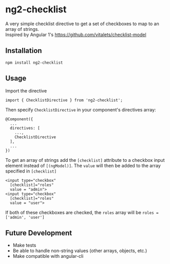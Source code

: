 # ng2-checklist

A very simple checklist directive to get a set of checkboxes to map to an array of strings.  
Inspired by Angular 1's https://github.com/vitalets/checklist-model  

## Installation
```
npm install ng2-checklist
```

## Usage
Import the directive
```
import { ChecklistDirective } from 'ng2-checklist';
```
Then specify `ChecklistDirective` in your component's directives array:
```
@Component({
  ...
  directives: [  
    ...,
    ChecklistDirective
  ],
  ...
})
```  

To get an array of strings add the `[checklist]` attribute to a checkbox input element instead of `[(ngModel)]`. The `value` will then be added to the array specified in `[checklist]`
```
<input type="checkbox"
  [checklist]="roles"
  value = "admin">
<input type="checkbox"
  [checklist]="roles"
  value = "user">
```
If both of these checkboxes are checked, the `roles` array will be `roles = ['admin', 'user']`

## Future Development
- Make tests
- Be able to handle non-string values (other arrays, objects, etc.)
- Make compatible with angular-cli
